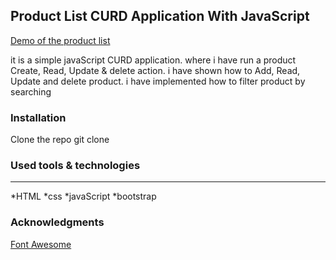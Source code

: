 ## Product List CURD Application With JavaScript

[Demo of the product list](https://www.example.com)

<p>it is a simple javaScript CURD application. where i have run a product Create, Read, Update & delete action. i have shown how to Add, Read, Update and delete product. i have implemented how to filter product by searching</p>

### Installation

Clone the repo
git clone

### Used tools & technologies

---

*HTML
*css
*javaScript
*bootstrap

### Acknowledgments

[Font Awesome](https://fontawesome.com/)
